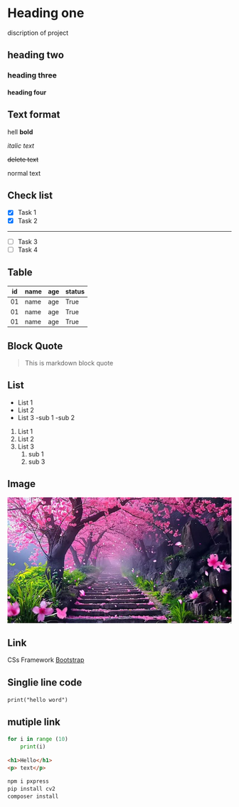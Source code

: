 # Heading one
discription of  project
## heading two
### heading three
#### heading four
## Text format
hell **bold**

*italic text*

~~delete text~~

normal text

## Check list
- [x] Task 1
- [x] Task 2
---
- [ ] Task 3
- [ ] Task 4

## Table
|id | name | age | status  |
|---| -----| ----|---------|
|01 | name | age | True    |
|01 | name | age | True    |
|01 | name | age | True    |

## Block Quote

> This is markdown block quote

## List
- List 1
- List 2
- List 3
    -sub 1
    -sub 2

1. List 1
2. List 2
3. List 3
    1. sub 1
    2. sub 3

## Image
![Dashbord](pka.jpg)

## Link
CSs Framework [Bootstrap](https://getbootstrap.com/)

## Singlie line code
`print("hello word")`

## mutiple link
```python
for i in range (10)
    print(i)

```
```html
<h1>Hello</h1>
<p> text</p>
```
```bash
npm i pxpress
pip install cv2
composer install
```





